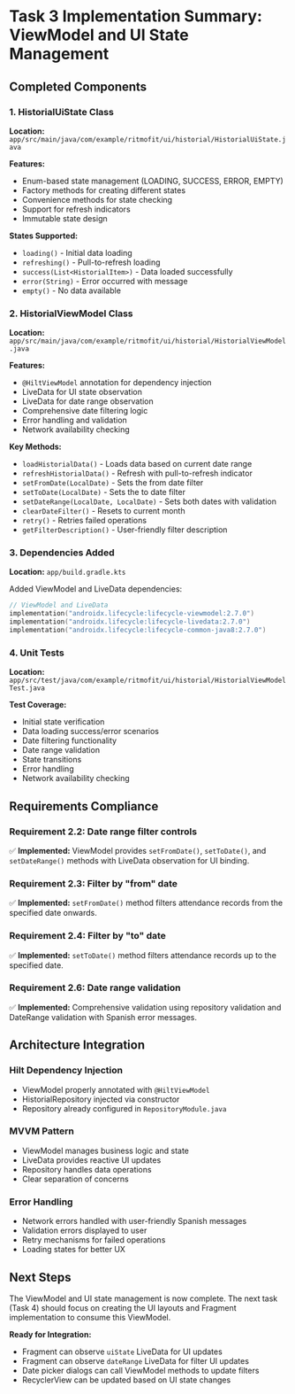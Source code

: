 # Task 3 Implementation Summary: ViewModel and UI State Management

## Completed Components

### 1. HistorialUiState Class
**Location:** `app/src/main/java/com/example/ritmofit/ui/historial/HistorialUiState.java`

**Features:**
- Enum-based state management (LOADING, SUCCESS, ERROR, EMPTY)
- Factory methods for creating different states
- Convenience methods for state checking
- Support for refresh indicators
- Immutable state design

**States Supported:**
- `loading()` - Initial data loading
- `refreshing()` - Pull-to-refresh loading
- `success(List<HistorialItem>)` - Data loaded successfully
- `error(String)` - Error occurred with message
- `empty()` - No data available

### 2. HistorialViewModel Class
**Location:** `app/src/main/java/com/example/ritmofit/ui/historial/HistorialViewModel.java`

**Features:**
- `@HiltViewModel` annotation for dependency injection
- LiveData for UI state observation
- LiveData for date range observation
- Comprehensive date filtering logic
- Error handling and validation
- Network availability checking

**Key Methods:**
- `loadHistorialData()` - Loads data based on current date range
- `refreshHistorialData()` - Refresh with pull-to-refresh indicator
- `setFromDate(LocalDate)` - Sets the from date filter
- `setToDate(LocalDate)` - Sets the to date filter
- `setDateRange(LocalDate, LocalDate)` - Sets both dates with validation
- `clearDateFilter()` - Resets to current month
- `retry()` - Retries failed operations
- `getFilterDescription()` - User-friendly filter description

### 3. Dependencies Added
**Location:** `app/build.gradle.kts`

Added ViewModel and LiveData dependencies:
```kotlin
// ViewModel and LiveData
implementation("androidx.lifecycle:lifecycle-viewmodel:2.7.0")
implementation("androidx.lifecycle:lifecycle-livedata:2.7.0")
implementation("androidx.lifecycle:lifecycle-common-java8:2.7.0")
```

### 4. Unit Tests
**Location:** `app/src/test/java/com/example/ritmofit/ui/historial/HistorialViewModelTest.java`

**Test Coverage:**
- Initial state verification
- Data loading success/error scenarios
- Date filtering functionality
- Date range validation
- State transitions
- Error handling
- Network availability checking

## Requirements Compliance

### Requirement 2.2: Date range filter controls
✅ **Implemented:** ViewModel provides `setFromDate()`, `setToDate()`, and `setDateRange()` methods with LiveData observation for UI binding.

### Requirement 2.3: Filter by "from" date
✅ **Implemented:** `setFromDate()` method filters attendance records from the specified date onwards.

### Requirement 2.4: Filter by "to" date  
✅ **Implemented:** `setToDate()` method filters attendance records up to the specified date.

### Requirement 2.6: Date range validation
✅ **Implemented:** Comprehensive validation using repository validation and DateRange validation with Spanish error messages.

## Architecture Integration

### Hilt Dependency Injection
- ViewModel properly annotated with `@HiltViewModel`
- HistorialRepository injected via constructor
- Repository already configured in `RepositoryModule.java`

### MVVM Pattern
- ViewModel manages business logic and state
- LiveData provides reactive UI updates
- Repository handles data operations
- Clear separation of concerns

### Error Handling
- Network errors handled with user-friendly Spanish messages
- Validation errors displayed to user
- Retry mechanisms for failed operations
- Loading states for better UX

## Next Steps

The ViewModel and UI state management is now complete. The next task (Task 4) should focus on creating the UI layouts and Fragment implementation to consume this ViewModel.

**Ready for Integration:**
- Fragment can observe `uiState` LiveData for UI updates
- Fragment can observe `dateRange` LiveData for filter UI updates
- Date picker dialogs can call ViewModel methods to update filters
- RecyclerView can be updated based on UI state changes